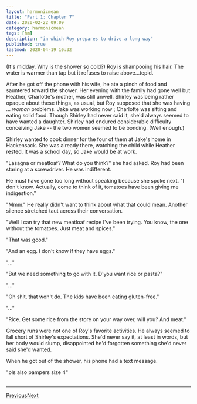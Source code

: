 ```yaml
---
layout: harmonicmean
title: "Part 1: Chapter 7"
date: 2020-02-22 09:09
category: harmonicmean
tags: [hm]
description: "in which Roy prepares to drive a long way"
published: true
lastmod: 2020-04-19 10:32
---
```

[//]: # (4/19/20  -I changed the filename structure to try to aid readability.)

(It's midday. Why is the shower so cold?)
Roy is shampooing his hair. The water is warmer than tap but it refuses to raise above...tepid.

After he got off the phone with his wife, he ate a pinch of food and sauntered toward the shower. Her evening with the family had gone well but Heather, Charlotte's mother, was still unwell. Shirley was being rather opaque about these things, as usual, but Roy supposed that she was having ... _woman_ problems. Jake was working now ; Charlotte was sitting and eating solid food. Though Shirley had never said it, she'd always seemed to have wanted a daughter. Shirley had endured considerable difficulty conceiving Jake -- the two women seemed to be bonding. (Well enough.) 

Shirley wanted to cook dinner for the four of them at Jake's home in Hackensack. She was already there, watching the child while Heather rested. It was a school day, so Jake would be at work.

"Lasagna or meatloaf? What do you think?" she had asked. Roy had been staring at a screwdriver. He was indifferent. 

He must have gone too long without speaking because she spoke next. "I don't know. Actually, come to think of it, tomatoes have been giving me indigestion."

"Mmm." He really didn't want to think about what that could mean. Another silence stretched taut across their conversation. 

"Well I can try that new meatloaf recipe I've been trying. You know, the one without the tomatoes. Just meat and spices."

"That was good."

"And an egg. I don't know if they have eggs."

"..."

"But we need something to go with it. D'you want rice or pasta?"

"..."

"Oh shit, that won't do. The kids have been eating gluten-free."

"..."

"Rice. Get some rice from the store on your way over, will you? And meat."

Grocery runs were not one of Roy's favorite activities. He always seemed to fall short of Shirley's expectations. She'd never say it, at least in words, but her body would slump, disappointed he'd forgotten something she'd never said she'd wanted.

When he got out of the shower, his phone had a text message.

"pls also pampers size 4"
<br/><br/>

***

<span class="hm-nav-prev"><a href="{{ 'pt1ch6' | prepend: site.baseurl }}">Previous</a></span><span class="hm-nav-next"><a href="{{ 'pt1ch8' | prepend: site.baseurl }}">Next</a></span>
